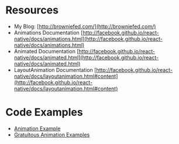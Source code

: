 # Resources

* My Blog: [http://browniefed.com/](http://browniefed.com/)
* Animations Documentation [http://facebook.github.io/react-native/docs/animations.html](http://facebook.github.io/react-native/docs/animations.html)
* Animated Documentation [http://facebook.github.io/react-native/docs/animated.html](http://facebook.github.io/react-native/docs/animated.html)
* LayoutAnimation Documentation [http://facebook.github.io/react-native/docs/layoutanimation.html#content](http://facebook.github.io/react-native/docs/layoutanimation.html#content)

# Code Examples

* [Animation Example](https://github.com/facebook/react-native/blob/master/RNTester/js/NativeAnimationsExample.js)
* [Gratuitous Animation Examples](https://github.com/facebook/react-native/tree/master/RNTester/js/AnimatedGratuitousApp)
